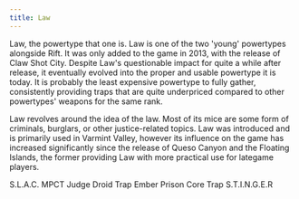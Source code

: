 ```yaml
---
title: Law
---
```


Law, the powertype that one is.
Law is one of the two 'young' powertypes alongside Rift. It was only added to the game in 2013, with the release of Claw Shot City. Despite Law's questionable impact for quite a while after release, it eventually evolved into the proper and usable powertype it is today. It is probably the least expensive powertype to fully gather, consistently providing traps that are quite underpriced compared to other powertypes' weapons for the same rank.

Law revolves around the idea of the law. Most of its mice are some form of criminals, burglars, or other justice-related topics.
Law was introduced and is primarily used in Varmint Valley, however its influence on the game has increased significantly since the release of Queso Canyon and the Floating Islands, the former providing Law with more practical use for lategame players.

S.L.A.C.
MPCT
Judge Droid Trap
Ember Prison Core Trap
S.T.I.N.G.E.R
